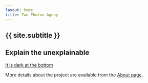 ```yaml
---
layout: home
title: Two Photon Agony
---
```

## {{ site.subtitle }}

## Explain the unexplainable
[It is dark at the bottom](dark_bottom.md)

More details about the project are available from the [About page](about).
